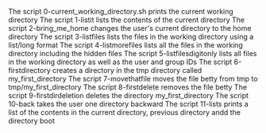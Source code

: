 The script 0-current_working_directory.sh prints the current working directory
The script 1-listit lists the contents of the current directory
The script 2-bring_me_home changes the user's current directory to the home directory
The script 3-listfiles lists the files in the working directory using a list/long format
The script 4-listmorefiles lists all the files in the working directory including the hidden files
The script 5-listfilesdigitonly lists all files in the working directory as well as the user and group IDs
The script 6-firstdirectory creates a directory in the tmp directory called my_first_directory
The script 7-movethatfile moves the file betty from tmp to tmp/my_first_directory
The script 8-firstdelete removes the file betty
The script 9-firstdirdeletion deletes the directory my_first_directory
The script 10-back takes the user one directory backward
The script 11-lists prints a list of the contents in the current directory, previous directory andd the directory boot 
